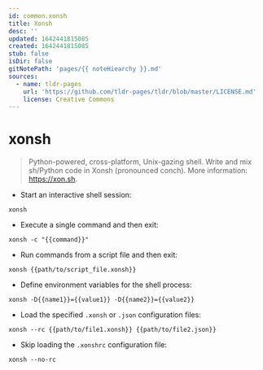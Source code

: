 ```yaml
---
id: common.xonsh
title: Xonsh
desc: ''
updated: 1642441815085
created: 1642441815085
stub: false
isDir: false
gitNotePath: 'pages/{{ noteHiearchy }}.md'
sources:
  - name: tldr-pages
    url: 'https://github.com/tldr-pages/tldr/blob/master/LICENSE.md'
    license: Creative Commons
---
```

# xonsh

> Python-powered, cross-platform, Unix-gazing shell.
> Write and mix sh/Python code in Xonsh (pronounced conch).
> More information: <https://xon.sh>.

- Start an interactive shell session:

`xonsh`

- Execute a single command and then exit:

`xonsh -c "{{command}}"`

- Run commands from a script file and then exit:

`xonsh {{path/to/script_file.xonsh}}`

- Define environment variables for the shell process:

`xonsh -D{{name1}}={{value1}} -D{{name2}}={{value2}}`

- Load the specified `.xonsh` or `.json` configuration files:

`xonsh --rc {{path/to/file1.xonsh}} {{path/to/file2.json}}`

- Skip loading the `.xonshrc` configuration file:

`xonsh --no-rc`

